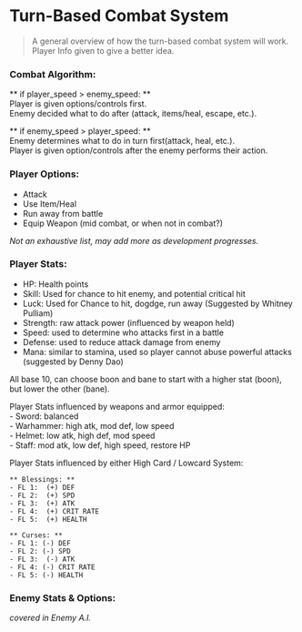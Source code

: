 # Turn-Based Combat System
> A general overview of how the turn-based combat system will work. Player Info given to give a better idea.


### Combat Algorithm:

** if player_speed > enemy_speed: **  
	Player is given options/controls first.  
	Enemy decided what to do after (attack, items/heal, escape, etc.).  

** if enemy_speed > player_speed: **  
	Enemy determines what to do in turn first(attack, heal, etc.).  
	Player is given option/controls after the enemy performs their action.  


### Player Options:  
- Attack  
- Use Item/Heal  
- Run away from battle  
- Equip Weapon (mid combat, or when not in combat?)  

*Not an exhaustive list, may add more as development progresses.*  


### Player Stats:
- HP: Health points
- Skill: Used for chance to hit enemy, and potential critical hit
- Luck: Used for Chance to hit, dogdge, run away (Suggested by Whitney Pulliam)
- Strength: raw attack power (influenced by weapon held)
- Speed: used to determine who attacks first in a battle
- Defense: used to reduce attack damage from enemy
- Mana: similar to stamina, used so player cannot abuse powerful attacks (suggested by Denny Dao)

All base 10, can choose boon and bane to start with a higher stat (boon), but lower the other (bane). 

Player Stats influenced by weapons and armor equipped:  
	- Sword: balanced  
	- Warhammer: high atk, mod def, low speed  
	- Helmet: low atk, high def, mod speed  
	- Staff: mod atk, low def, high speed, restore HP  

Player Stats influenced by either High Card / Lowcard System:

	** Blessings: **
	- FL 1:  (+) DEF
	- FL 2:  (+) SPD
	- FL 3:  (+) ATK
	- FL 4:  (+) CRIT RATE
	- FL 5:  (+) HEALTH

	** Curses: **
	- FL 1: (-) DEF
	- FL 2: (-) SPD
	- FL 3:  (-) ATK
	- FL 4: (-) CRIT RATE
	- FL 5: (-) HEALTH


### Enemy Stats & Options:
*covered in Enemy A.I.*

